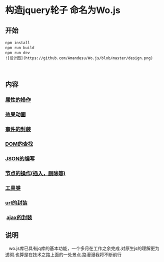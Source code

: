 # 构造jquery轮子 命名为Wo.js
## 开始
    npm install     
    npm run build   
    npm run dev
    ![设计图](https://github.com/Amandesu/Wo.js/blob/master/design.png)   
    
## 内容
###  [属性的操作](https://github.com/Amandesu/Wo.js/blob/master/src/attribute.js)
###  [效果动画](https://github.com/Amandesu/Wo.js/blob/master/src/effect.js)
###  [事件的封装](https://github.com/Amandesu/Wo.js/blob/master/src/event.js)
###  [DOM的查找](https://github.com/Amandesu/Wo.js/blob/master/src/find.js)
###  [JSON的编写](https://github.com/Amandesu/Wo.js/blob/master/src/json.js)
###  [节点的操作(插入，删除等)](https://github.com/Amandesu/Wo.js/blob/master/src/operate.js)
###  [工具类](https://github.com/Amandesu/Wo.js/blob/master/src/tool.js)
###  [url的封装](https://github.com/Amandesu/Wo.js/blob/master/src/url.js)
###  [ajax的封装](https://github.com/Amandesu/Wo.js/blob/master/src/ajax.js)
## 说明
    wo.js库已具有jq库的基本功能，一个多月在工作之余完成.对原生js的理解更为透彻.也算是在技术之路上面的一处景点.路漫漫我将不断前行

